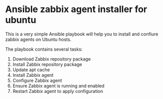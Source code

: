 # Ansible zabbix agent installer for ubuntu
This is a very simple Ansible playbook will help you to install and confiure zabbix agents on Ubuntu hosts.

The playbook contains several tasks:

1) Download Zabbix repository package
2) Install Zabbix repository package
3) Update apt cache
4) Install Zabbix agent
5) Configure Zabbix agent
6) Ensure Zabbix agent is running and enabled
7) Restart Zabbix agent to apply configuration
